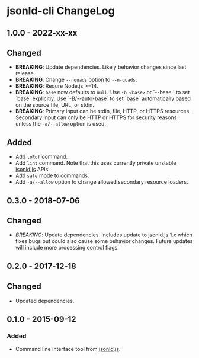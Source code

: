 # jsonld-cli ChangeLog

## 1.0.0 - 2022-xx-xx

## Changed
- **BREAKING**: Update dependencies. Likely behavior changes since last
  release.
- **BREAKING**: Change `--nquads` option to `--n-quads`.
- **BREAKING**: Requre Node.js >=14.
- **BREAKING**: `base` now defaults to `null`. Use `-b <base>` or `--base
  <base>` to set `base` explicitly. Use `-B/--auto-base` to set `base`
  automatically based on the source file, URL, or stdin.
- **BREAKING**: Primary input can be stdin, file, HTTP, or HTTPS resources.
  Secondary input can only be HTTP or HTTPS for security reasons unless the
  `-a/--allow` option is used.

## Added
- Add `toRdf` command.
- Add `lint` command. Note that this uses currently private unstable
  [jsonld.js][] APIs.
- Add `safe` mode to commands.
- Add `-a/--allow` option to change allowed secondary resource loaders.

## 0.3.0 - 2018-07-06

## Changed
- *BREAKING*: Update dependencies. Includes update to jsonld.js 1.x which fixes
  bugs but could also cause some behavior changes. Future updates will include
  more processing control flags.

## 0.2.0 - 2017-12-18

## Changed
- Updated dependencies.

## 0.1.0 - 2015-09-12

### Added
- Command line interface tool from [jsonld.js][].

[jsonld.js]: https://github.com/digitalbazaar/jsonld.js

